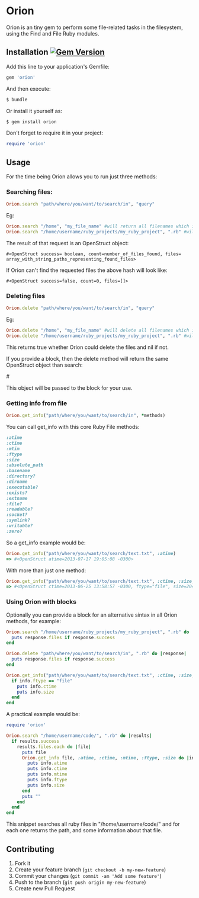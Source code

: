 # Orion

Orion is an tiny gem to perform some file-related tasks in the filesystem, using the Find and File Ruby modules.

## Installation [![Gem Version](https://badge.fury.io/rb/orion.png)](http://badge.fury.io/rb/orion)

Add this line to your application's Gemfile:

```ruby
gem 'orion'
```
And then execute:

```bash
$ bundle
```
Or install it yourself as:

```bash
$ gem install orion
```
Don't forget to require it in your project:

```ruby 
require 'orion'
```
## Usage

For the time being Orion allows you to run just three methods:

### Searching files:
```ruby
Orion.search "path/where/you/want/to/search/in", "query"
```
Eg:
```ruby
Orion.search "/home", "my_file_name" #will return all filenames which include my_file_name
Orion.search "/home/username/ruby_projects/my_ruby_project", ".rb" #will return all ruby files in my_ruby_project directory
```
The result of that request is an OpenStruct object:
    
    #<OpenStruct success= boolean, count=number_of_files_found, files= array_with_string_paths_representing_found_files> 

If Orion can't find the requested files the above hash will look like:
    
    #<OpenStruct success=false, count=0, files=[]> 

### Deleting files

```ruby
Orion.delete "path/where/you/want/to/search/in", "query"
```
Eg:

```ruby
Orion.delete "/home", "my_file_name" #will delete all filenames which include my_file_name
Orion.delete "/home/username/ruby_projects/my_ruby_project", ".rb" #will delete all ruby files in my_ruby_project directory
```
This returns true whether Orion could delete the files and nil if not.

If you provide a block, then the delete method will return the same OpenStruct object than search:

#<OpenStruct success= boolean, count=number_of_deleted_files, files= array_with_string_paths_representing_deleted_files>

This object will be passed to the block for your use.

### Getting info from file

```ruby
Orion.get_info("path/where/you/want/to/search/in", *methods)
```
You can call get_info with this core Ruby File methods:
```ruby
:atime
:ctime 
:mtim 
:ftype
:size 
:absolute_path 
:basename
:directory? 
:dirname
:executable? 
:exists? 
:extname 
:file?
:readable?
:socket?
:symlink? 
:writable?
:zero?
```
So a get_info example would be:

```ruby
Orion.get_info("path/where/you/want/to/search/text.txt", :atime)
=> #<OpenStruct atime=2013-07-17 19:05:08 -0300>
```
With more than just one method:

```ruby
Orion.get_info("path/where/you/want/to/search/text.txt", :ctime, :size, :ftype, :writable?)
=> #<OpenStruct ctime=2013-06-25 13:58:57 -0300, ftype="file", size=204, writable=true>
```

### Using Orion with blocks 

Optionally you can provide a block for an alternative sintax in all Orion methods, for example:

```ruby
Orion.search "/home/username/ruby_projects/my_ruby_project", ".rb" do |results|
  puts response.files if response.success 
end

Orion.delete "path/where/you/want/to/search/in", ".rb" do |response|
  puts response.files if response.success 
end

Orion.get_info("path/where/you/want/to/search/text.txt", :ctime, :size, :ftype) do |info|
  if info.ftype == "file"
    puts info.ctime
    puts info.size
  end
end
```
A practical example would be:
```ruby   
require 'orion'

Orion.search "/home/username/code/", ".rb" do |results|
  if results.success
    results.files.each do |file|
      puts file
      Orion.get_info file, :atime, :ctime, :mtime, :ftype, :size do |info|
        puts info.atime
        puts info.ctime
        puts info.mtime
        puts info.ftype
        puts info.size
      end
      puts ""
    end
  end
end
```
This snippet searches all ruby files in "/home/username/code/" and for each one returns the path, and some information about that file.

## Contributing

1. Fork it
2. Create your feature branch (`git checkout -b my-new-feature`)
3. Commit your changes (`git commit -am 'Add some feature'`)
4. Push to the branch (`git push origin my-new-feature`)
5. Create new Pull Request
